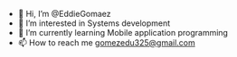 - 👋 Hi, I’m @EddieGomaez
- 👀 I’m interested in Systems development
- 🌱 I’m currently learning Mobile application programming
- 📫 How to reach me gomezedu325@gmail.com

<!---
EddieGomaez/EddieGomaez is a ✨ special ✨ repository because its `README.md` (this file) appears on your GitHub profile.
--->
